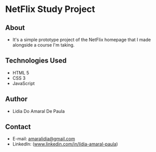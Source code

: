 # NetFlix Study Project

## About
- It's a simple prototype project of the NetFlix homepage that I made alongside a course I'm taking.

## Technologies Used
- HTML 5
- CSS 3
- JavaScript

## Author
- Lidia Do Amaral De Paula

## Contact
- E-mail: amaralidia@gmail.com
- LinkedIn: (www.linkedin.com/in/lídia-amaral-paula)
